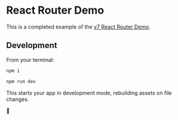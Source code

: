 # React Router Demo

This is a completed example of the [v7 React Router Demo](https://reactrouter.com/en/main/start/tutorial).

## Development

From your terminal:

```sh
npm i

npm run dev
```

This starts your app in development mode, rebuilding assets on file changes.

👋
